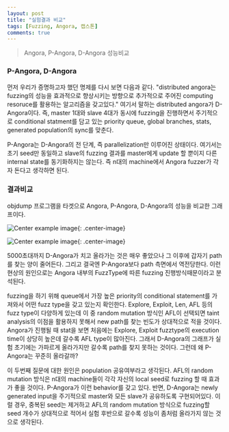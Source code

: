 ```yaml
---
layout: post
title: "실험결과 비교"
tags: [Fuzzing, Angora, 캡스톤]
comments: true
---
```


> Angora, P-Angora, D-Angora 성능비교  

### P-Angora, D-Angora 
먼저 우리가 증명하고자 했던 명제를 다시 보면 다음과 같다. "distributed angora는 fuzzing의 성능을 효과적으로 향상시키는 방향으로 추가적으로 주어진 computing resoruce를 활용하는 알고리즘을 갖고있다." 여기서 말하는 distributed angora가 D-Angora이다. 즉, master 1대와 slave 4대가 동시에 fuzzing을 진행하면서 주기적으로 conditional statment를 담고 있는 priority queue, global branches, stats, generated population의 sync를 맞춘다.  

P-Angora는 D-Angora의 전 단계, 즉 parallelization만 이루어진 상태이다. 여기서는 초기 seed만 동일하고 slave의 fuzzing 결과를 master에게 update 할 뿐이지 다른 internal state를 동기화하지는 않는다. 즉 n대의 machine에서 Angora fuzzer가 각자 돈다고 생각하면 된다.  

### 결과비교  
objdump 프로그램을 타겟으로 Angora, P-Angora, D-Angora의 성능을 비교한 그래프이다.  

![Center example image](https://user-images.githubusercontent.com/35067611/81269008-aca79200-9083-11ea-8a57-4aba9abfec4d.png "Center"){: .center-image}  

![Center example image](https://user-images.githubusercontent.com/35067611/81269086-cea11480-9083-11ea-91db-dd0d99911b7b.png "Center"){: .center-image}  

5000초대까지 D-Angora가 치고 올라가는 것은 매우 좋았으나 그 이후에 갑자기 path를 찾는 양이 줄어든다. 그리고 결국엔 P-Angora보다 path 측면에서 역전당한다. 이런 현상의 원인으로는 Angora 내부의 FuzzType에 따른 fuzzing 진행방식때문이라고 분석된다.  

fuzzing을 하기 위해 queue에서 가장 높은 priority의 conditional statement를 가져와서 어떤 fuzz type을 갖고 있는지 확인한다. Explore, Exploit, Len, AFL 등의 fuzz type이 다양하게 있는데 이 중 random mutation 방식인 AFL이 선택되면 taint analysis의 이점을 활용하지 못해서 new path를 찾는 빈도가 상대적으로 적을 것이다. Angora가 진행될 때 stat을 보면 처음에는 Explore, Exploit fuzztype의 execution time이 상당히 높은데 갈수록 AFL type이 많아진다. 그래서 D-Angora의 그래프가 실험 초기에는 가파르게 올라가지만 갈수록 path를 찾지 못하는 것이다. 그런데 왜 P-Angora는 꾸준히 올라갈까?  

이 두번째 질문에 대한 원인은 population 공유여부라고 생각된다. AFL의 random mutation 방식은 n대의 machine들이 각각 자신의 local seed로 fuzzing 할 때 효과가 좋을 것이다. P-Angora가 이런 behavior를 갖고 있다. 반면, D-Angora는 newly generated input을 주기적으로 master와 모든 slave가 공유하도록 구현되어있다. 이럴 경우, 중복된 seed는 제거하고 AFL의 random mutation 방식으로 fuzzing할 seed 개수가 상대적으로 적어서 실험 후반으로 갈수록 성능이 좀처럼 올라가지 않는 것으로 생각된다.